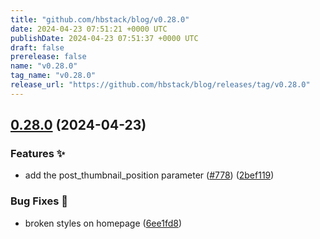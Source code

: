```yaml
---
title: "github.com/hbstack/blog/v0.28.0"
date: 2024-04-23 07:51:21 +0000 UTC
publishDate: 2024-04-23 07:51:37 +0000 UTC
draft: false
prerelease: false
name: "v0.28.0"
tag_name: "v0.28.0"
release_url: "https://github.com/hbstack/blog/releases/tag/v0.28.0"
---
```


## [0.28.0](https://github.com/hbstack/blog/compare/v0.27.2...v0.28.0) (2024-04-23)


### Features ✨

* add the post_thumbnail_position parameter ([#778](https://github.com/hbstack/blog/issues/778)) ([2bef119](https://github.com/hbstack/blog/commit/2bef1191aa2ad574de76c9deeb537ed0cb64dee4))


### Bug Fixes 🐞

* broken styles on homepage ([6ee1fd8](https://github.com/hbstack/blog/commit/6ee1fd8d40cf11d59301a0fc95553a3e20b42ff0))
